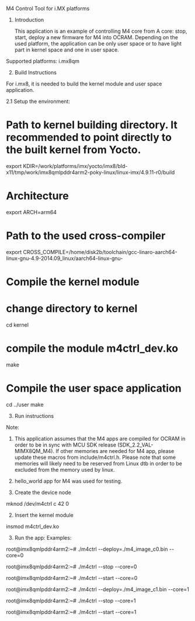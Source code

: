 M4 Control Tool for i.MX platforms

1. Introduction

	This application is an example of controlling M4 core from A core: stop, start,
deploy a new firmware for M4 into OCRAM. Depending on the used platform, the application can
be only user space or to have light part in kernel space and one in user space.
	
Supported platforms: i.mx8qm

2. Build Instructions

For i.mx8, it is needed to build the kernel module and user space application.

2.1 Setup the environment:
# Path to kernel building directory. It recommended to point directly to the built kernel from Yocto.
export KDIR=/work/platforms/imx/yocto/imx8/bld-x11/tmp/work/imx8qmlpddr4arm2-poky-linux/linux-imx/4.9.11-r0/build
# Architecture
export ARCH=arm64
# Path to the used cross-compiler
export CROSS_COMPILE=/home/disk2b/toolchain/gcc-linaro-aarch64-linux-gnu-4.9-2014.09_linux/aarch64-linux-gnu-

# Compile the kernel module

# change directory to kernel
cd kernel
# compile the module m4ctrl_dev.ko
make

# Compile the user space application
cd ../user
make

3. Run instructions

Note: 
1. This application assumes that the M4 apps are compiled for OCRAM in order to be in sync with MCU SDK release (SDK_2.2_VAL-MIMX8QM_M4).
If other memories are needed for M4 app, please update these macros from include/m4ctrl.h. Please note that some memories will likely need to
be reserved from Linux dtb in order to be excluded from the memory used by linux.

2. hello_world app for M4 was used for testing.

1. Create the device node

mknod /dev/m4ctrl c 42 0

2. Insert the kernel module 

insmod m4ctrl_dev.ko

3. Run the app:
Examples:

root@imx8qmlpddr4arm2:~# ./m4ctrl --deploy=./m4_image_c0.bin --core=0

root@imx8qmlpddr4arm2:~# ./m4ctrl --stop --core=0

root@imx8qmlpddr4arm2:~# ./m4ctrl --start --core=0

root@imx8qmlpddr4arm2:~# ./m4ctrl --deploy=./m4_image_c1.bin --core=1

root@imx8qmlpddr4arm2:~# ./m4ctrl --stop --core=1

root@imx8qmlpddr4arm2:~# ./m4ctrl --start --core=1
